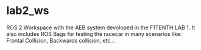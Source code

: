 # lab2_ws
ROS 2 Workspace with the AEB system devoloped in the F1TENTH LAB 1. It also includes ROS Bags for testing the racecar in many scenarios like: Frontal Collision, Backwards collision, etc...
